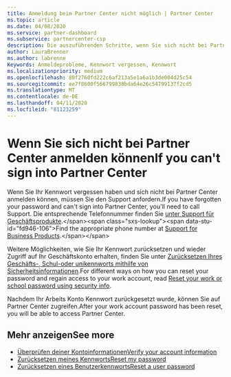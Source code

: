 ```yaml
---
title: Anmeldung beim Partner Center nicht möglich | Partner Center
ms.topic: article
ms.date: 04/08/2020
ms.service: partner-dashboard
ms.subservice: partnercenter-csp
description: Die auszuführenden Schritte, wenn Sie sich nicht bei Partner Center anmelden können.
author: LauraBrenner
ms.author: labrenne
Keywords: Anmeldeprobleme, Kennwort vergessen, Kennwort
ms.localizationpriority: medium
ms.openlocfilehash: 80f2760fd222c6af213a5e1a6a1b3de004d25c54
ms.sourcegitcommit: ee7f8600f566799838bda64e26c54799137f2cd5
ms.translationtype: MT
ms.contentlocale: de-DE
ms.lasthandoff: 04/11/2020
ms.locfileid: "81123259"
---
```

# <a name="if-you-cant-sign-into-partner-center"></a><span data-ttu-id="fd946-104">Wenn Sie sich nicht bei Partner Center anmelden können</span><span class="sxs-lookup"><span data-stu-id="fd946-104">If you can't sign into Partner Center</span></span>

<span data-ttu-id="fd946-105">Wenn Sie Ihr Kennwort vergessen haben und sich nicht bei Partner Center anmelden können, müssen Sie den Support anfordern.</span><span class="sxs-lookup"><span data-stu-id="fd946-105">If you have forgotten your password and can't sign into Partner Center, you'll need to call Support.</span></span> <span data-ttu-id="fd946-106">Die entsprechende Telefonnummer finden Sie [unter Support für Geschäftsprodukte](https://docs.microsoft.com/microsoft-365/admin/contact-support-for-business-products?view=o365-worldwide&tabs=phone#ID0EAADAAA=Phone_support_).</span><span class="sxs-lookup"><span data-stu-id="fd946-106">Find the appropriate phone number at [Support for Business Products](https://docs.microsoft.com/microsoft-365/admin/contact-support-for-business-products?view=o365-worldwide&tabs=phone#ID0EAADAAA=Phone_support_).</span></span> 

<span data-ttu-id="fd946-107">Weitere Möglichkeiten, wie Sie Ihr Kennwort zurücksetzen und wieder Zugriff auf Ihr Geschäftskonto erhalten, finden Sie unter [Zurücksetzen Ihres Geschäfts-, Schul-oder unikennworts mithilfe von Sicherheitsinformationen](https://docs.microsoft.com/azure/active-directory/user-help/active-directory-passwords-update-your-own-password#how-to-change-your-password).</span><span class="sxs-lookup"><span data-stu-id="fd946-107">For different ways on how you can reset your password and regain access to your work account, read [Reset your work or school password using security info](https://docs.microsoft.com/azure/active-directory/user-help/active-directory-passwords-update-your-own-password#how-to-change-your-password).</span></span>

<span data-ttu-id="fd946-108">Nachdem Ihr Arbeits Konto Kennwort zurückgesetzt wurde, können Sie auf Partner Center zugreifen.</span><span class="sxs-lookup"><span data-stu-id="fd946-108">After your work account password has been reset, you will be able to access Partner Center.</span></span> 

## <a name="see-more"></a><span data-ttu-id="fd946-109">Mehr anzeigen</span><span class="sxs-lookup"><span data-stu-id="fd946-109">See more</span></span>

- [<span data-ttu-id="fd946-110">Überprüfen deiner Kontoinformationen</span><span class="sxs-lookup"><span data-stu-id="fd946-110">Verify your account information</span></span>](verification-responses.md)
- [<span data-ttu-id="fd946-111">Zurücksetzen meines Kennworts</span><span class="sxs-lookup"><span data-stu-id="fd946-111">Reset my password</span></span>](reset-my-pasword.md)
- [<span data-ttu-id="fd946-112">Zurücksetzen eines Benutzerkennworts</span><span class="sxs-lookup"><span data-stu-id="fd946-112">Reset a user password</span></span>](reset-a-user-password.md)

